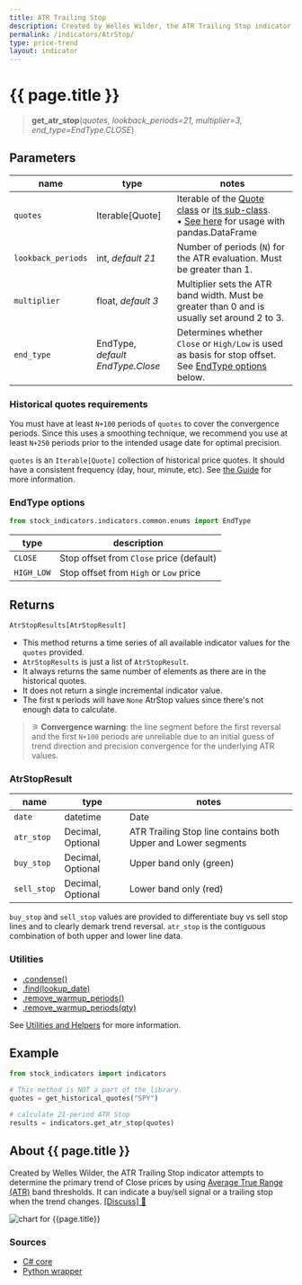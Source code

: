 ```yaml
---
title: ATR Trailing Stop
description: Created by Welles Wilder, the ATR Trailing Stop indicator attempts to determine the primary trend of financial market prices by using Average True Range (ATR) band thresholds.  It can indicate a buy/sell signal or a trailing stop when the trend changes.
permalink: /indicators/AtrStop/
type: price-trend
layout: indicator
---
```


# {{ page.title }}

><span class="indicator-syntax">**get_atr_stop**(*quotes, lookback_periods=21, multiplier=3, end_type=EndType.CLOSE*)</span>

## Parameters

| name | type | notes
| -- |-- |--
| `quotes` | Iterable[Quote] | Iterable of the [Quote class]({{site.baseurl}}/guide/#historical-quotes) or [its sub-class]({{site.baseurl}}/guide/#using-custom-quote-classes). <br><span class='qna-dataframe'> • [See here]({{site.baseurl}}/guide/#using-pandasdataframe) for usage with pandas.DataFrame</span>
| `lookback_periods` | int, *default 21* | Number of periods (`N`) for the ATR evaluation.  Must be greater than 1.
| `multiplier` | float, *default 3* | Multiplier sets the ATR band width.  Must be greater than 0 and is usually set around 2 to 3.
| `end_type` | EndType, *default EndType.Close* | Determines whether `Close` or `High/Low` is used as basis for stop offset.  See [EndType options](#endtype-options) below.

### Historical quotes requirements

You must have at least `N+100` periods of `quotes` to cover the convergence periods.  Since this uses a smoothing technique, we recommend you use at least `N+250` periods prior to the intended usage date for optimal precision.

`quotes` is an `Iterable[Quote]` collection of historical price quotes.  It should have a consistent frequency (day, hour, minute, etc).  See [the Guide]({{site.baseurl}}/guide/#historical-quotes) for more information.

### EndType options

```python
from stock_indicators.indicators.common.enums import EndType
```

| type | description
|-- |--
| `CLOSE` | Stop offset from `Close` price (default)
| `HIGH_LOW` | Stop offset from `High` or `Low` price

## Returns

```python
AtrStopResults[AtrStopResult]
```

- This method returns a time series of all available indicator values for the `quotes` provided.
- `AtrStopResults` is just a list of `AtrStopResult`.
- It always returns the same number of elements as there are in the historical quotes.
- It does not return a single incremental indicator value.
- The first `N` periods will have `None` AtrStop values since there's not enough data to calculate.

>&#9886; **Convergence warning**: the line segment before the first reversal and the first `N+100` periods are unreliable due to an initial guess of trend direction and precision convergence for the underlying ATR values.

### AtrStopResult

| name | type | notes
| -- |-- |--
| `date` | datetime | Date
| `atr_stop` | Decimal, Optional  | ATR Trailing Stop line contains both Upper and Lower segments
| `buy_stop` | Decimal, Optional  | Upper band only (green)
| `sell_stop` | Decimal, Optional  | Lower band only (red)

`buy_stop` and `sell_stop` values are provided to differentiate buy vs sell stop lines and to clearly demark trend reversal.  `atr_stop` is the contiguous combination of both upper and lower line data.

### Utilities

- [.condense()]({{site.baseurl}}/utilities#condense)
- [.find(lookup_date)]({{site.baseurl}}/utilities#find-indicator-result-by-date)
- [.remove_warmup_periods()]({{site.baseurl}}/utilities#remove-warmup-periods)
- [.remove_warmup_periods(qty)]({{site.baseurl}}/utilities#remove-warmup-periods)

See [Utilities and Helpers]({{site.baseurl}}/utilities#utilities-for-indicator-results) for more information.

## Example

```python
from stock_indicators import indicators

# This method is NOT a part of the library.
quotes = get_historical_quotes("SPY")

# calculate 21-period ATR Stop
results = indicators.get_atr_stop(quotes)
```

## About {{ page.title }}

Created by Welles Wilder, the ATR Trailing Stop indicator attempts to determine the primary trend of Close prices by using [Average True Range (ATR)]({{site.baseurl}}/indicators/Atr/#content) band thresholds.  It can indicate a buy/sell signal or a trailing stop when the trend changes.
[[Discuss] &#128172;]({{site.github.repository_url}}/discussions/724 "Community discussion about this indicator")

![chart for {{page.title}}]({{site.dotnet.charts}}/AtrStop.png)


### Sources

- [C# core]({{site.dotnet.src}}/a-d/AtrStop/AtrStop.Series.cs)
- [Python wrapper]({{site.python.src}}/atr_stop.py)
